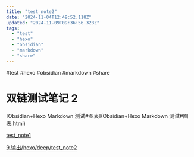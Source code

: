 ```yaml
---
title: "test_note2"
date: "2024-11-04T12:49:52.118Z"
updated: "2024-11-09T09:36:56.328Z"
tags:
  - "test"
  - "hexo"
  - "obsidian"
  - "markdown"
  - "share"
---
```


 #test #hexo #obsidian #markdown #share 
# 双链测试笔记 2

[Obsidian+Hexo Markdown 测试#图表](Obsidian+Hexo Markdown 测试#图表.html)

[test_note1](test_note1.html)

[9.输出/hexo/deep/test_note2](9.输出_hexo_deep_test_note2.html)
